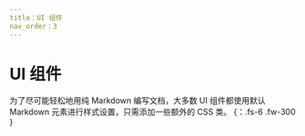 ```yaml
---
title：UI 组件
nav_order：3
---
```


# UI 组件

为了尽可能轻松地用纯 Markdown 编写文档，大多数 UI 组件都使用默认 Markdown 元素进行样式设置，只需添加一些额外的 CSS 类。
{：.fs-6 .fw-300 }